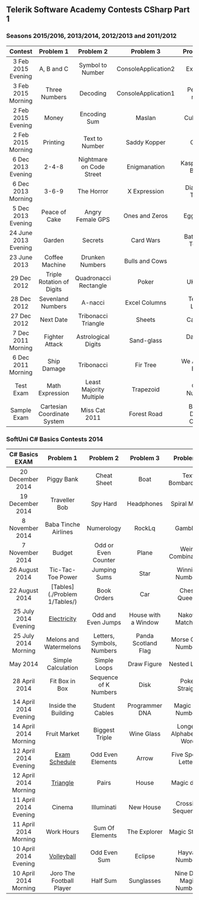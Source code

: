 ## Telerik Software Academy Contests CSharp Part 1
### Seasons 2015/2016, 2013/2014, 2012/2013 and 2011/2012

|        Contest       |          Problem 1          |         Problem 2        |      Problem 3      |      Problem 4      |       Problem 5       |
|:--------------------:|:---------------------------:|:------------------------:|:-------------------:|:-------------------:|:---------------------:|
|  3 Feb 2015 Evening  |          A, B and C         |     Symbol to Number     | ConsoleApplication2 |       Ex-rugs       |       Find Bits       |
|  3 Feb 2015 Morning  |        Three Numbers        |         Decoding         | ConsoleApplication1 |     Persian rugs    |     Search in Bits    |
|  2 Feb 2015 Evening  |            Money            |       Encoding Sum       |        Maslan       |       Cube-3D       |   Sequences of Bits   |
|  2 Feb 2015 Morning  |           Printing          |      Text to Number      |     Saddy Kopper    |         Cube        |      Bits to Bits     |
|  6 Dec 2013 Evening  |            2-4-8            | Nightmare on Code Street |     Enigmanation    |  Kaspichania Boats  |      Game of Page     |
|  6 Dec 2013 Morning  |            3-6-9            |        The Horror        |     X Expression    |    Diamond Trolls   |        Warhead        |
|  5 Dec 2013 Evening  |        Peace of Cake        |     Angry Female GPS     |    Ones and Zeros   |      Eggcelent      | Na Baba mi Smetalnika |
| 24 June 2013 Evening |            Garden           |          Secrets         |      Card Wars      |   Bat'Goiko Tower   |        Bittris        |
|     23 June 2013     |        Coffee Machine       |      Drunken Numbers     |    Bulls and Cows   |         Fire        |        Neurons        |
|      29 Dec 2012     |  Triple Rotation of Digits  |   Quadronacci Rectangle  |        Poker        |       UK Flag       |       Angry Bits      |
|      28 Dec 2012     |      Sevenland Numbers      |          A-nacci         |    Excel Columns    |     Telerik Logo    |        Bit Ball       |
|      27 Dec 2012     |          Next Date          |    Tribonacci Triangle   |        Sheets       |       Carpets       |     Formula Bit 1     |
|  7 Dec 2011 Morning  |        Fighter Attack       |    Astrological Digits   |      Sand-glass     |     Dancing Bits    |         Lines         |
|  6 Dec 2011 Morning  |         Ship Damage         |        Tribonacci        |       Fir Tree      |  We All Love Bits!  |        Pillars        |
|       Test Exam      |       Math Expression       |  Least Majority Multiple |      Trapezoid      |      Odd Number     |       Fall Down       |
|      Sample Exam     | Cartesian Coordinate System |       Miss Cat 2011      |     Forest Road     | Binary Digits Count |      Subset Sums      |


### SoftUni C# Basics Contests 2014

|     C# Basics EXAM    |         Problem 1        |         Problem 2         |      Problem 3      |         Problem 4         |     Problem 5     |
|:---------------------:|:------------------------:|:-------------------------:|:-------------------:|:-------------------------:|:-----------------:|
|    20 December 2014   |        Piggy Bank        |        Cheat Sheet        |         Boat        |      Text Bombardment     |      Bit Lock     |
|    19 December 2014   |       Traveller Bob      |          Spy Hard         |      Headphones     |       Spiral Matrix       |     Paint Ball    |
|    8 November 2014    |   Baba Tinche Airlines   |         Numerology        |        RockLq       |          Gambling         |    Bit Builder    |
|    7 November 2014    |          Budget          |    Odd or Even Counter    |        Plane        |     Weird Combinations    |    Bit Swapper    |
|     26 August 2014    |     Tic-Tac-Toe Power    |        Jumping Sums       |         Star        |      Winning Numbers      |       X-Bits      |
|     22 August 2014    |          [Tables](./Problem 1/Tables/)          |        Book Orders        |         Car         |        Chess Queens       |    Double Downs   |
|  25 July 2014 Evening |        [Electricity](https://github.com/petyakostova/Telerik-Academy/tree/master/C%23/C%23%201%20Contests/Problem%201/Electricity)       |     Odd and Even Jumps    | House with a Window |      Nakovs Matching      |  Change Even Bits |
|  25 July 2014 Morning |  Melons and Watermelons  | Letters, Symbols, Numbers | Panda Scotland Flag |     Morse Code Numbers    |     Bit Paths     |
|        May 2014       |    Simple Calculation    |        Simple Loops       |     Draw Figure     |        Nested Loops       | Bitwise Operators |
|     28 April 2014     |      Fit Box in Box      |   Sequence of K Numbers   |         Disk        |       Poker Straight      |    Friend Bits    |
| 14 April 2014 Evening |    Inside the Building   |       Student Cables      |    Programmer DNA   |     Magic Car Numbers     |    Bit Flipper    |
| 14 April 2014 Morning |       Fruit Market       |       Biggest Triple      |      Wine Glass     | Longest Alphabetical Word |    Bit Shooter    |
| 12 April 2014 Evening |       [Exam Schedule](https://github.com/petyakostova/Telerik-Academy/tree/master/C%23/C%23%201%20Contests/Problem%201/Exam-Schedule)      |     Odd Even Elements     |        Arrow        |    Five Special Letters   |     BitRoller     |
| 12 April 2014 Morning |         [Triangle](https://github.com/petyakostova/Telerik-Academy/tree/master/C%23/C%23%201%20Contests/Problem%201/Triangle)         |           Pairs           |        House        |        Magic dates        |    Bits Killer    |
| 11 April 2014 Evening |          Cinema          |         Illuminati        |      New House      |     Crossing Sequences    |   Catch The Bits  |
| 11 April 2014 Morning |        Work Hours        |      Sum Of Elements      |     The Explorer    |       Magic Strings       |    Bit Sifting    |
| 10 April 2014 Evening |        [Volleyball](https://github.com/petyakostova/Telerik-Academy/tree/master/C%23/C%23%201%20Contests/Problem%201/Volleyball)        |        Odd Even Sum       |       Eclipse       |       Hayvan Numbers      |       BitsUp      |
| 10 April 2014 Morning | Joro The Football Player |          Half Sum         |      Sunglasses     |  Nine Digit Magic Numbers |   Bits Inverter   |
